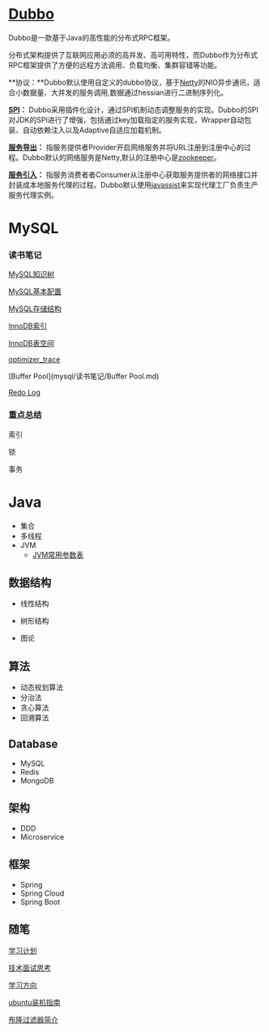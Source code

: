 # [Dubbo](dubbo/Dubbo.md)

Dubbo是一款基于Java的高性能的分布式RPC框架。

分布式架构提供了互联网应用必须的高并发、高可用特性，而Dubbo作为分布式RPC框架提供了方便的远程方法调用、负载均衡、集群容错等功能。

**协议：**Dubbo默认使用自定义的dubbo协议，基于[Netty](dubbo/dubbo-netty入门.md)的NIO异步通讯，适合小数据量、大并发的服务调用,数据通过hessian进行二进制序列化。

**[SPI](dubbo/dubbo-SPI.md)：** Dubbo采用插件化设计，通过SPI机制动态调整服务的实现。Dubbo的SPI对JDK的SPI进行了增强，包括通过key加载指定的服务实现，Wrapper自动包装、自动依赖注入以及Adaptive自适应加载机制。

**[服务导出](dubbo/dubbo-服务导出.md)：** 指服务提供者Provider开启网络服务并将URL注册到注册中心的过程。Dubbo默认的网络服务是Netty,默认的注册中心是[zookeeper](dubbo/dubbo-zookeeper.md)。

**[服务引入](dubbo/dubbo-服务引入.md)：** 指服务消费者者Consumer从注册中心获取服务提供者的网络接口并封装成本地服务代理的过程。Dubbo默认使用[javassist](dubbo/dubbo-javassist.md)来实现代理工厂负责生产服务代理实例。



# MySQL

### 读书笔记

[MySQL知识树](mysql/MySQL知识树.md)

[MySQL基本配置](mysql/读书笔记/MySQL基本配置.md)

[MySQL存储结构](mysql/读书笔记/MySQL存储结构.md)

[InnoDB索引](mysql/读书笔记/InnoDB索引.md)

[InnoDB表空间](mysql/读书笔记/InnoDB表空间.md)

[optimizer_trace](mysql/读书笔记/optimizer_trace.md)

[Buffer Pool](mysql/读书笔记/Buffer Pool.md)

[Redo Log](mysql/读书笔记/Redo_Log.md)

### 重点总结

索引

锁

事务

# Java

- 集合
- 多线程
- JVM
  - [JVM常用参数表](jvm/JVM常用参数表.md)

## 数据结构

- 线性结构

- 树形结构

- 图论

## 算法
- 动态规划算法
- 分治法
- 贪心算法
- 回溯算法

## Database

- MySQL
- Redis
- MongoDB

## 架构

- DDD
- Microservice

## 框架
- Spring
- Spring Cloud
- Spring Boot 



## 随笔

[学习计划](随笔/学习计划.md)

[技术面试思考](随笔/技术面试思考.md)

[学习方向](随笔/学习方向.md)

[ubuntu装机指南](linux/ubuntu装机指南.md)

[布隆过滤器简介](redis/布隆过滤器简介.md)
